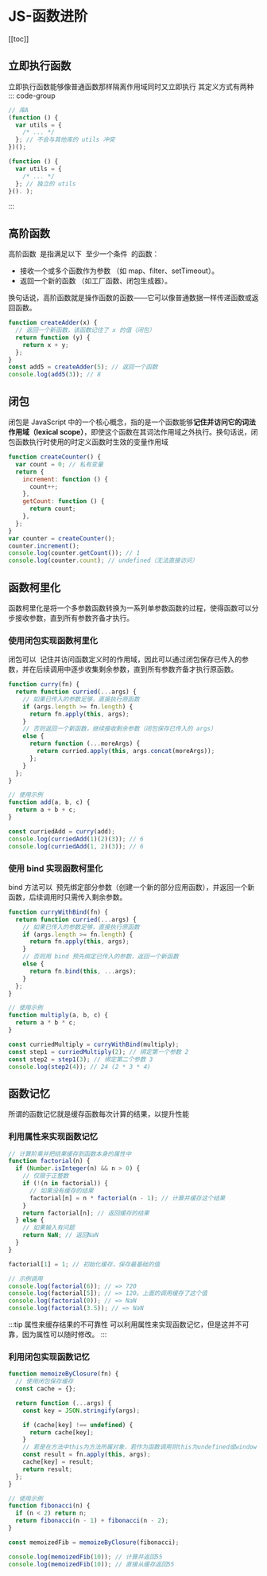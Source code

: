 # JS-函数进阶

[[toc]]

## 立即执行函数

立即执行函数能够像普通函数那样隔离作用域同时又立即执行
其定义方式有两种
::: code-group

```js [函数表达式方式]
// 库A
(function () {
  var utils = {
    /* ... */
  }; // 不会与其他库的 utils 冲突
})();
```

```js [函数声明方式]
(function () {
  var utils = {
    /* ... */
  }; // 独立的 utils
}(). );
```

:::

## 高阶函数

高阶函数 ​​ 是指满足以下 ​​ 至少一个条件 ​​ 的函数：

- 接收一个或多个函数作为参数 ​​（如 map、filter、setTimeout）。
- 返回一个新的函数 ​​（如工厂函数、闭包生成器）。

换句话说，高阶函数就是操作函数的函数 ​​——它可以像普通数据一样传递函数或返回函数。

```js
function createAdder(x) {
  // 返回一个新函数，该函数记住了 x 的值（闭包）
  return function (y) {
    return x + y;
  };
}
const add5 = createAdder(5); // 返回一个函数
console.log(add5(3)); // 8
```

## 闭包

闭包是 JavaScript 中的一个核心概念，指的是一个函数能够**记住并访问它的词法作用域（lexical scope）**，即使这个函数在其词法作用域之外执行 ​​。换句话说，闭包函数执行时使用的时定义函数时生效的变量作用域

```js
function createCounter() {
  var count = 0; // 私有变量
  return {
    increment: function () {
      count++;
    },
    getCount: function () {
      return count;
    },
  };
}
var counter = createCounter();
counter.increment();
console.log(counter.getCount()); // 1
console.log(counter.count); // undefined（无法直接访问）
```

## 函数柯里化

函数柯里化是将一个多参数函数转换为一系列单参数函数的过程，使得函数可以分步接收参数 ​​，直到所有参数齐备才执行。

### 使用闭包实现函数柯里化

闭包可以 ​​ 记住并访问函数定义时的作用域 ​​，因此可以通过闭包保存已传入的参数，并在后续调用中逐步收集剩余参数，直到所有参数齐备才执行原函数。

```js
function curry(fn) {
  return function curried(...args) {
    // 如果已传入的参数足够，直接执行原函数
    if (args.length >= fn.length) {
      return fn.apply(this, args);
    }
    // 否则返回一个新函数，继续接收剩余参数（闭包保存已传入的 args）
    else {
      return function (...moreArgs) {
        return curried.apply(this, args.concat(moreArgs));
      };
    }
  };
}

// 使用示例
function add(a, b, c) {
  return a + b + c;
}

const curriedAdd = curry(add);
console.log(curriedAdd(1)(2)(3)); // 6
console.log(curriedAdd(1, 2)(3)); // 6
```

### 使用 bind 实现函数柯里化

bind 方法可以 ​​ 预先绑定部分参数 ​​（创建一个新的部分应用函数），并返回一个新函数，后续调用时只需传入剩余参数。

```js
function curryWithBind(fn) {
  return function curried(...args) {
    // 如果已传入的参数足够，直接执行原函数
    if (args.length >= fn.length) {
      return fn.apply(this, args);
    }
    // 否则用 bind 预先绑定已传入的参数，返回一个新函数
    else {
      return fn.bind(this, ...args);
    }
  };
}

// 使用示例
function multiply(a, b, c) {
  return a * b * c;
}

const curriedMultiply = curryWithBind(multiply);
const step1 = curriedMultiply(2); // 绑定第一个参数 2
const step2 = step1(3); // 绑定第二个参数 3
console.log(step2(4)); // 24 (2 * 3 * 4)
```

## 函数记忆

所谓的函数记忆就是缓存函数每次计算的结果，以提升性能

### 利用属性来实现函数记忆

```js
// 计算阶乘并把结果缓存到函数本身的属性中
function factorial(n) {
  if (Number.isInteger(n) && n > 0) {
    // 仅限于正整数
    if (!(n in factorial)) {
      // 如果没有缓存的结果
      factorial[n] = n * factorial(n - 1); // 计算并缓存这个结果
    }
    return factorial[n]; // 返回缓存的结果
  } else {
    // 如果输入有问题
    return NaN; // 返回NaN
  }
}

factorial[1] = 1; // 初始化缓存，保存最基础的值

// 示例调用
console.log(factorial(6)); // => 720
console.log(factorial[5]); // => 120。上面的调用缓存了这个值
console.log(factorial(0)); // => NaN
console.log(factorial(3.5)); // => NaN
```

:::tip 属性来缓存结果的不可靠性
可以利用属性来实现函数记忆，但是这并不可靠，因为属性可以随时修改。
:::

### 利用闭包实现函数记忆

```js
function memoizeByClosure(fn) {
  // 使用闭包保存缓存
  const cache = {};

  return function (...args) {
    const key = JSON.stringify(args);

    if (cache[key] !== undefined) {
      return cache[key];
    }
    // 若是在方法中this为方法所属对象，若作为函数调用则this为undefined或window
    const result = fn.apply(this, args);
    cache[key] = result;
    return result;
  };
}

// 使用示例
function fibonacci(n) {
  if (n < 2) return n;
  return fibonacci(n - 1) + fibonacci(n - 2);
}

const memoizedFib = memoizeByClosure(fibonacci);

console.log(memoizedFib(10)); // 计算并返回55
console.log(memoizedFib(10)); // 直接从缓存返回55
```
